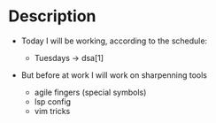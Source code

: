 # Description

- Today I will be working, according to the schedule:
    - Tuesdays ->  dsa[1]

- But before at work I will work on sharpenning tools

  - agile fingers (special symbols)
  - lsp config
  - vim tricks
